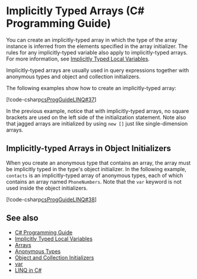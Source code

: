 
# Implicitly Typed Arrays (C# Programming Guide)

You can create an implicitly-typed array in which the type of the array instance is inferred from the elements specified in the array initializer. The rules for any implicitly-typed variable also apply to implicitly-typed arrays. For more information, see [Implicitly Typed Local Variables](../classes-and-structs/implicitly-typed-local-variables.md).

Implicitly-typed arrays are usually used in query expressions together with anonymous types and object and collection initializers.

The following examples show how to create an implicitly-typed array:

[!code-csharp[csProgGuideLINQ#37](~/samples/snippets/csharp/VS_Snippets_VBCSharp/csProgGuideLINQ/CS/csRef30LangFeatures_2.cs#37)]

In the previous example, notice that with implicitly-typed arrays, no square brackets are used on the left side of the initialization statement. Note also that jagged arrays are initialized by using `new []` just like single-dimension arrays.

## Implicitly-typed Arrays in Object Initializers

When you create an anonymous type that contains an array, the array must be implicitly typed in the type's object initializer. In the following example, `contacts` is an implicitly-typed array of anonymous types, each of which contains an array named `PhoneNumbers`. Note that the `var` keyword is not used inside the object initializers.

[!code-csharp[csProgGuideLINQ#38](~/samples/snippets/csharp/VS_Snippets_VBCSharp/csProgGuideLINQ/CS/csRef30LangFeatures_2.cs#38)]

## See also

- [C# Programming Guide](../index.md)
- [Implicitly Typed Local Variables](../classes-and-structs/implicitly-typed-local-variables.md)
- [Arrays](./index.md)
- [Anonymous Types](../classes-and-structs/anonymous-types.md)
- [Object and Collection Initializers](../classes-and-structs/object-and-collection-initializers.md)
- [var](../../language-reference/keywords/var.md)
- [LINQ in C#](../../linq/index.md)

